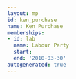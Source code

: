 ```yaml
---
layout: mp
id: ken_purchase
name: Ken Purchase
memberships:
- id: lab
  name: Labour Party
  start: 
  end: '2010-03-30'
autogenerated: true
---
```

